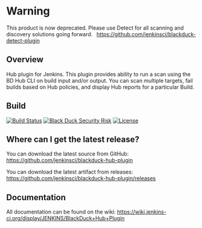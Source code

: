 # Warning
This product is now deprecated. Please use Detect for all scanning and discovery solutions going forward.  https://github.com/jenkinsci/blackduck-detect-plugin

## Overview

Hub plugin for Jenkins. This plugin provides ability to run a scan using the BD Hub CLI on build input and/or output. You can scan multiple targets, fail builds based on Hub policies, and display Hub reports for a particular Build.

## Build ##
[![Build Status](https://travis-ci.org/jenkinsci/blackduck-hub-plugin.svg?branch=master)](https://travis-ci.org/jenkinsci/blackduck-hub-plugin)
[![Black Duck Security Risk](https://copilot.blackducksoftware.com/github/groups/jenkinsci/locations/blackduck-hub-plugin/public/results/branches/master/badge-risk.svg)](https://copilot.blackducksoftware.com/github/groups/jenkinsci/locations/blackduck-hub-plugin/public/results/branches/master)
[![License](https://img.shields.io/badge/License-Apache%202.0-blue.svg)](https://opensource.org/licenses/Apache-2.0)

## Where can I get the latest release? ##
You can download the latest source from GitHub: https://github.com/jenkinsci/blackduck-hub-plugin

You can download the latest artifact from releases: https://github.com/jenkinsci/blackduck-hub-plugin/releases

## Documentation ##
All documentation can be found on the wiki:  https://wiki.jenkins-ci.org/display/JENKINS/BlackDuck+Hub+Plugin
